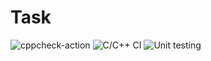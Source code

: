 # Task
![cppcheck-action](https://github.com/99002455/Task/workflows/cppcheck-action/badge.svg)
![C/C++ CI](https://github.com/99002455/Task/workflows/C/C++%20CI/badge.svg)
![Unit testing](https://github.com/99002455/Task/workflows/Unit%20testing/badge.svg)
